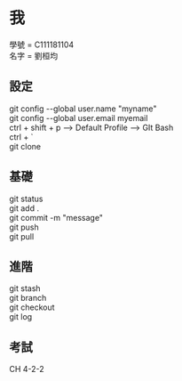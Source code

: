 # 我

學號 = C111181104<br>
名字 = 劉桓均

## 設定
git config --global user.name "myname"<br>
git config --global user.email myemail<br>
ctrl + shift + p --> Default Profile --> GIt Bash<br>
ctrl + `<br>
git clone

## 基礎
git status<br>
git add .<br>
git commit -m "message"<br>
git push<br>
git pull

## 進階
git stash<br>
git branch<br>
git checkout<br>
git log

## 考試
CH 4-2-2